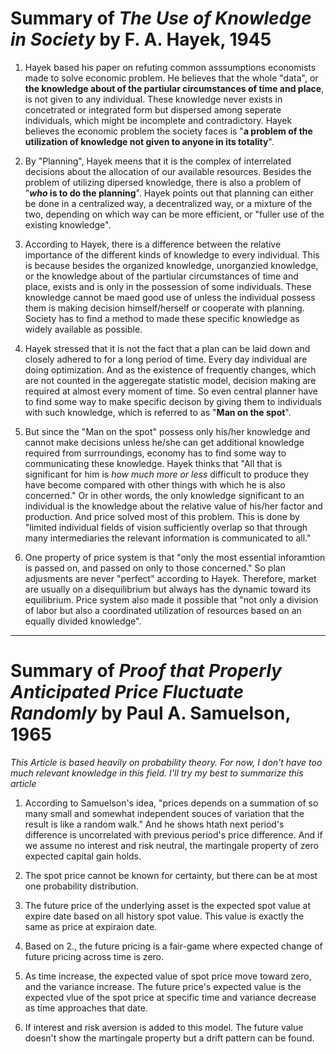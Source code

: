 # Summary of *The Use of Knowledge in Society* by F. A. Hayek, 1945

1. Hayek based his paper on refuting common asssumptions economists made to solve economic problem. He believes that the whole "data", or **the knowledge about of the partiular circumstances of time and place**, is not given to any individual. These knowledge never exists in concetrated or integrated form but dispersed among seperate individuals, which might be incomplete and contradictory. Hayek believes the economic problem the society faces is "**a problem of the utilization of knowledge not given to anyone in its totality**".

2. By "Planning", Hayek meens that it is the complex of interrelated decisions about the allocation of our available resources. Besides the problem of utilizing dipersed knowledge, there is also a problem of "**_who_ is to do the planning**". Hayek points out that planning can either be done in a centralized way, a decentralized way, or a mixture of the two, depending on which way can be more efficient, or "fuller use of the existing knowledge".

3. According to Hayek, there is a difference between the relative importance of the different kinds of knowledge to every individual. This is because besides the organized knowledge, unorganzied knowledge, or the knowledge about of the partiular circumstances of time and place, exists and is only in the possession of some individuals. These knowledge cannot be maed good use of unless the individual possess them is making decision himself/herself or cooperate with planning. Society has to find a method to made these specific knowledge as widely available as possible.

4. Hayek stressed that it is not the fact that a plan can be laid down and closely adhered to for a long period of time. Every day individual are doing optimization. And as the existence of frequently changes, which are not counted in the aggeregate statistic model, decision making are required at almost every moment of time. So even central planner have to find some way to make specific decison by giving them to individuals with such knowledge, which is referred to as "**Man on the spot**".

5. But since the "Man on the spot" possess only his/her knowledge and cannot make decisions unless he/she can get additional knowledge required from surrroundings, economy has to find some way to communicating these knowledge. Hayek thinks that "All that is significant for him is _how much more or less_ difficult to produce they have become compared with other things with which he is also concerned." Or in other words, the only knowledge significant to an individual is the knowledge about the relative value of his/her factor and production. And price solved most of this problem. This is done by "limited individual fields of vision sufficiently overlap so that through many intermediaries the relevant information is communicated to all."

6. One property of price system is that "only the most essential inforamtion is passed on, and passed on only to those concerned." So plan adjusments are never "perfect" according to Hayek. Therefore, market are usually on a disequilibrium but always has the dynamic toward its equilibrium. Price system also made it possible that "not only a division of labor but also a coordinated utilization of resources based on an equally divided knowledge".

---

# Summary of *Proof that Properly Anticipated Price Fluctuate Randomly* by Paul A. Samuelson, 1965

_This Article is based heavily on probability theory. For now, I don't have too much relevant knowledge in this field. I'll try my best to summarize this article_

1. According to Samuelson's idea, "prices depends on a summation of so many small and somewhat independent souces of variation that the result is like a random walk." And he shows htath next period's difference is uncorrelated with previous period's price difference. And if we assume no interest and risk neutral, the martingale property of zero expected capital gain holds.

2. The spot price cannot be known for certainty, but there can be at most one probability distribution.

3. The future price of the underlying asset is the expected spot value at expire date based on all history spot value. This value is exactly the same as price at expiraion date.

4. Based on 2., the future pricing is a fair-game where expected change of future pricing across time is zero.

5. As time increase, the expected value of spot price move toward zero, and the variance increase. The future price's expected value is the expected vlue of the spot price at specific time and variance decrease as time approaches that date.

6. If interest and risk aversion is added to this model. The future value doesn't show the martingale property but a drift pattern can be found.